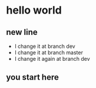 # hello world

## new line
- I change it at branch dev
- I change it at branch master 
- I change it again at branch dev

## you start here
